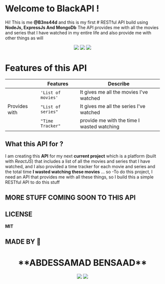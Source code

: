 # Welcome to BlackAPI !

Hi! This is me **@B3ns44d** and this is my first # RESTful API build using **NodeJs, ExpressJs And MongoDb** The API provides me with all the movies and series that I have watched in my entire life and also provide me with other things as will
<p align="center">
<img src="https://img.shields.io/badge/Node.js-43853D?style=for-the-badge&logo=node.js&logoColor=white" />
<img src="https://img.shields.io/badge/MongoDB-4EA94B?style=for-the-badge&logo=mongodb&logoColor=white" />
<img src="https://img.shields.io/badge/Express.js-404D59?style=for-the-badge" />
</p>

# Features of this API

|                |Features                       |Describe         			   |
|----------------|-------------------------------|-----------------------------|
|			 	 |`'List of movies'`            |It gives me all the movies I've watched|
|Provides with   |`"List of series"`            |It gives me all the series I've watched|
|	             |`"Time Tracker"`              |provide me with the time I wasted watching|

## What this API for ?
I am creating this **API** for my next **current project** which is a platform (built with *ReactJS*) that includes a list of all the movies and series that I have watched, and I also provided a time tracker for each movie and series and the total time **I wasted watching these movies** ... so -To do this project, I need an API that provides me with all these things, so I build this a simple RESTful API to do this stuff

## MORE STUFF COMING SOON TO THIS API

## LICENSE
**MIT**

## MADE BY 🖤
<h1 align="center">**ABDESSAMAD BENSAAD**
</h2>
<p align="center">
<a href="https://twitter.com/B3ns44d" target="_blank">
<img href="https://twitter.com/B3ns44d" src="https://img.shields.io/badge/Twitter-1DA1F2?style=for-the-badge&logo=twitter&logoColor=white"/></a>
<a href="https://www.linkedin.com/in/b3ns44d/" target="_blank">
<img src="https://img.shields.io/badge/LinkedIn-0077B5?style=for-the-badge&logo=linkedin&logoColor=white" /></a>
</p>
